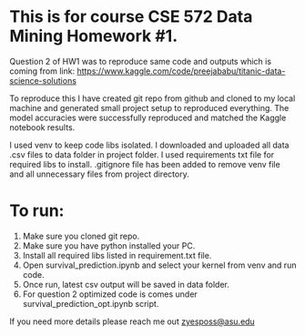 # This is for course CSE 572 Data Mining Homework #1.

Question 2 of HW1 was to reproduce same code and outputs which is coming from link:
https://www.kaggle.com/code/preejababu/titanic-data-science-solutions

To reproduce this I have created git repo from github and cloned to my local machine
and generated small project setup to reproduced everything. The model accuracies were successfully 
reproduced and matched the Kaggle notebook results.

I used venv to keep code libs isolated.
I downloaded and uploaded all data .csv files to data folder in project folder.
I used requirements txt file for required libs to install.
.gitignore file has been added to remove venv file and all unnecessary files from project directory.

# To run:
1. Make sure you cloned git repo.
2. Make sure you have python installed your PC.
3. Install all required libs listed in requirement.txt file.
4. Open survival_prediction.ipynb and select your kernel from venv and run code.
5. Once run, latest csv output will be saved in data folder.
6. For question 2 optimized code is comes under survival_prediction_opt.ipynb script.

If you need more details please reach me out zyesposs@asu.edu